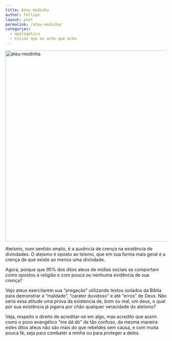```yaml
---
title: Ateu modinha
author: fellipe
layout: post
permalink: /ateu-modinha/
categories:
  - apologetica
  - Coisas que eu acho que acho
---
```

[<img class="size-full wp-image-209 aligncenter" alt="ateu-modinha" src="http://fellipebrito.com/wp-content/uploads/2014/07/ateu-modinha.jpg" width="597" height="597" />][1]

Ateísmo, num sentido amplo, é a ausência de crença na existência de divindades. O ateísmo é oposto ao teísmo, que em sua forma mais geral é a crença de que existe ao menos uma divindade.

Agora, porque que 95% dos ditos ateus de midias sociais se comportam como opostos à religião e com pouca ou nenhuma evidência de sua crença?

Vejo ateus exercitarem sua &#8220;pregação&#8221; utilizando textos isolados da Biblia para demonstrar a &#8220;maldade&#8221;, &#8220;carater duvidoso&#8221; e até &#8220;erros&#8221; de Deus. Não seria essa atitude uma prova da existencia de, bom ou mal, um deus, o qual por sua existência já jogaria por chão qualquer veracidade do ateísmo?

Veja, respeito o direito de acreditar-se em algo, mas acredito que assim como o povo evangélico &#8220;me dá dó&#8221; de tão confuso, da mesma maneira estes ditos ateus não são mais do que rebeldes sem causa, e com muita pouca fé, seja para combater a minha ou para proteger a deles.

 [1]: http://fellipebrito.com/wp-content/uploads/2014/07/ateu-modinha.jpg